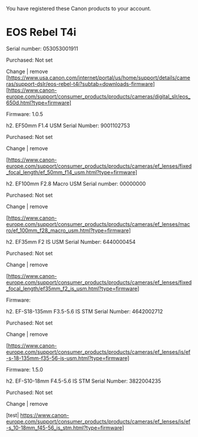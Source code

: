 You have registered these Canon products to your account.

EOS Rebel T4i
=
Serial number: 053053001911

Purchased: Not set

Change | remove
[https://www.usa.canon.com/internet/portal/us/home/support/details/cameras/support-dslr/eos-rebel-t4i?subtab=downloads-firmware]
[https://www.canon-europe.com/support/consumer_products/products/cameras/digital_slr/eos_650d.html?type=firmware]

Firmware: 1.0.5

h2. EF50mm F1.4 USM
Serial Number: 9001102753

Purchased: Not set

Change | remove

[https://www.canon-europe.com/support/consumer_products/products/cameras/ef_lenses/fixed_focal_length/ef_50mm_f14_usm.html?type=firmware]

h2. EF100mm F2.8 Macro USM
Serial number: 00000000

Purchased: Not set

Change | remove

[https://www.canon-europe.com/support/consumer_products/products/cameras/ef_lenses/macro/ef_100mm_f28_macro_usm.html?type=firmware]

h2. EF35mm F2 IS USM
Serial Number: 6440000454

Purchased: Not set

Change | remove

[https://www.canon-europe.com/support/consumer_products/products/cameras/ef_lenses/fixed_focal_length/ef35mm_f2_is_usm.html?type=firmware]

Firmware: 

h2. EF-S18-135mm F3.5-5.6 IS STM
Serial Number: 4642002712

Purchased: Not set

Change | remove

[https://www.canon-europe.com/support/consumer_products/products/cameras/ef_lenses/is/ef-s-18-135mm-f35-56-is-usm.html?type=firmware]

Firmware: 1.5.0

h2. EF-S10-18mm F4.5-5.6 IS STM
Serial Number: 3822004235

Purchased: Not set

Change | remove

[test| https://www.canon-europe.com/support/consumer_products/products/cameras/ef_lenses/is/ef-s_10-18mm_f45-56_is_stm.html?type=firmware]
